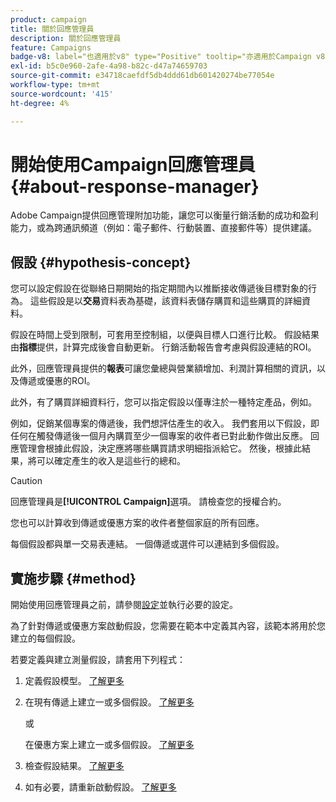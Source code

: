```yaml
---
product: campaign
title: 關於回應管理員
description: 關於回應管理員
feature: Campaigns
badge-v8: label="也適用於v8" type="Positive" tooltip="亦適用於Campaign v8"
exl-id: b5c0e960-2afe-4a98-b82c-d47a74659703
source-git-commit: e34718caefdf5db4ddd61db601420274be77054e
workflow-type: tm+mt
source-wordcount: '415'
ht-degree: 4%

---
```


# 開始使用Campaign回應管理員{#about-response-manager}



Adobe Campaign提供回應管理附加功能，讓您可以衡量行銷活動的成功和盈利能力，或為跨通訊頻道（例如：電子郵件、行動裝置、直接郵件等）提供建議。

## 假設 {#hypothesis-concept}

您可以設定假設在從聯絡日期開始的指定期間內以推斷接收傳遞後目標對象的行為。 這些假設是以&#x200B;**交易**&#x200B;資料表為基礎，該資料表儲存購買和這些購買的詳細資料。

假設在時間上受到限制，可套用至控制組，以便與目標人口進行比較。 假設結果由&#x200B;**指標**&#x200B;提供，計算完成後會自動更新。 行銷活動報告會考慮與假設連結的ROI。

此外，回應管理員提供的&#x200B;**報表**&#x200B;可讓您彙總與營業額增加、利潤計算相關的資訊，以及傳遞或優惠的ROI。

此外，有了購買詳細資料行，您可以指定假設以僅專注於一種特定產品，例如。

例如，促銷某個專案的傳遞後，我們想評估產生的收入。 我們套用以下假設，即任何在觸發傳遞後一個月內購買至少一個專案的收件者已對此動作做出反應。 回應管理會根據此假設，決定應將哪些購買請求明細指派給它。 然後，根據此結果，將可以確定產生的收入是這些行的總和。

>[!CAUTION]
>
>回應管理員是&#x200B;**[!UICONTROL Campaign]**&#x200B;選項。 請檢查您的授權合約。

您也可以計算收到傳遞或優惠方案的收件者整個家庭的所有回應。

每個假設都與單一交易表連結。 一個傳遞或選件可以連結到多個假設。

## 實施步驟 {#method}

開始使用回應管理員之前，請參閱[設定](configuration.md)並執行必要的設定。

為了針對傳遞或優惠方案啟動假設，您需要在範本中定義其內容，該範本將用於您建立的每個假設。

若要定義與建立測量假設，請套用下列程式：

1. 定義假設模型。 [了解更多](hypothesis-templates.md#creating-a-hypothesis-model)
1. 在現有傳遞上建立一或多個假設。 [了解更多](creating-hypotheses.md#referencing-a-hypothesis-in-a-campaign-delivery)

   或

   在優惠方案上建立一或多個假設。 [了解更多](creating-hypotheses.md#creating-a-hypothesis-on-an-offer)

1. 檢查假設結果。 [了解更多](hypothesis-tracking.md)
1. 如有必要，請重新啟動假設。 [了解更多](creating-hypotheses.md#creating-a-hypothesis-on-the-fly-on-a-delivery)
